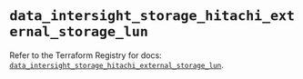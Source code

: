 # `data_intersight_storage_hitachi_external_storage_lun`

Refer to the Terraform Registry for docs: [`data_intersight_storage_hitachi_external_storage_lun`](https://registry.terraform.io/providers/ciscodevnet/intersight/1.0.71/docs/data-sources/storage_hitachi_external_storage_lun).
